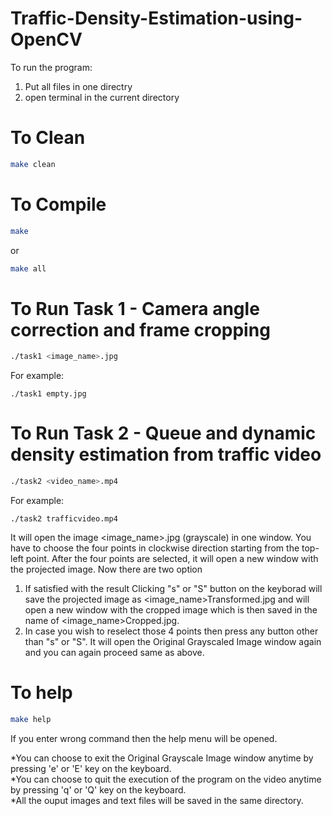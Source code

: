 # Traffic-Density-Estimation-using-OpenCV

To run the program:
1. Put all files in one directry
2. open terminal in the current directory
# To Clean 
```bash
make clean
```
# To Compile
```bash
make
```
or
```bash
make all
```
# To Run Task 1 - Camera angle correction and frame cropping
```bash
./task1 <image_name>.jpg
```
For example:
```
./task1 empty.jpg
```
# To Run Task 2 - Queue and dynamic density estimation from traffic video
```bash
./task2 <video_name>.mp4
```
For example:
```
./task2 trafficvideo.mp4
```

It will open the image <image_name>.jpg (grayscale) in one window. You have to choose the four points in clockwise direction starting from the top-left point. After the four points are selected, it will open a new window with the projected image. 
Now there are two option
1. If satisfied with the result Clicking "s" or "S" button on the keyborad will save the projected image as <image_name>Transformed.jpg and will open a new window with the cropped image which is then saved in the name of <image_name>Cropped.jpg.
2. In case you wish to reselect those 4 points then press any button other than "s" or "S". It will open the Original Grayscaled Image window again and you can again proceed same as above.
# To help
```bash
make help
```
If you enter wrong command then the help menu will be opened.

*You can choose to exit the Original Grayscale Image window anytime by pressing 'e' or 'E' key on the keyboard.</br>
*You can choose to quit the execution of the program on the video anytime by pressing 'q' or 'Q' key on the keyboard.</br>
*All the ouput images and text files will be saved in the same directory.</br>

